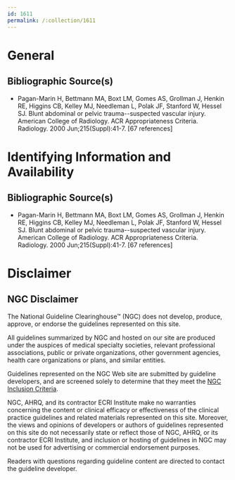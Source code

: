 ```yaml
---
id: 1611
permalink: /:collection/1611
---
```


# General

## Bibliographic Source(s)

- Pagan-Marin H, Bettmann MA, Boxt LM, Gomes AS, Grollman J, Henkin RE, Higgins CB, Kelley MJ, Needleman L, Polak JF, Stanford W, Hessel SJ. Blunt abdominal or pelvic trauma--suspected vascular injury. American College of Radiology. ACR Appropriateness Criteria. Radiology. 2000 Jun;215(Suppl):41-7. [67 references]

# Identifying Information and Availability

## Bibliographic Source(s)

- Pagan-Marin H, Bettmann MA, Boxt LM, Gomes AS, Grollman J, Henkin RE, Higgins CB, Kelley MJ, Needleman L, Polak JF, Stanford W, Hessel SJ. Blunt abdominal or pelvic trauma--suspected vascular injury. American College of Radiology. ACR Appropriateness Criteria. Radiology. 2000 Jun;215(Suppl):41-7. [67 references]

# Disclaimer

## NGC Disclaimer

The National Guideline Clearinghouse™ (NGC) does not develop, produce, approve, or endorse the guidelines represented on this site.

All guidelines summarized by NGC and hosted on our site are produced under the auspices of medical specialty societies, relevant professional associations, public or private organizations, other government agencies, health care organizations or plans, and similar entities.

Guidelines represented on the NGC Web site are submitted by guideline developers, and are screened solely to determine that they meet the [NGC Inclusion Criteria](/help-and-about/summaries/inclusion-criteria).

NGC, AHRQ, and its contractor ECRI Institute make no warranties concerning the content or clinical efficacy or effectiveness of the clinical practice guidelines and related materials represented on this site. Moreover, the views and opinions of developers or authors of guidelines represented on this site do not necessarily state or reflect those of NGC, AHRQ, or its contractor ECRI Institute, and inclusion or hosting of guidelines in NGC may not be used for advertising or commercial endorsement purposes.

Readers with questions regarding guideline content are directed to contact the guideline developer.

